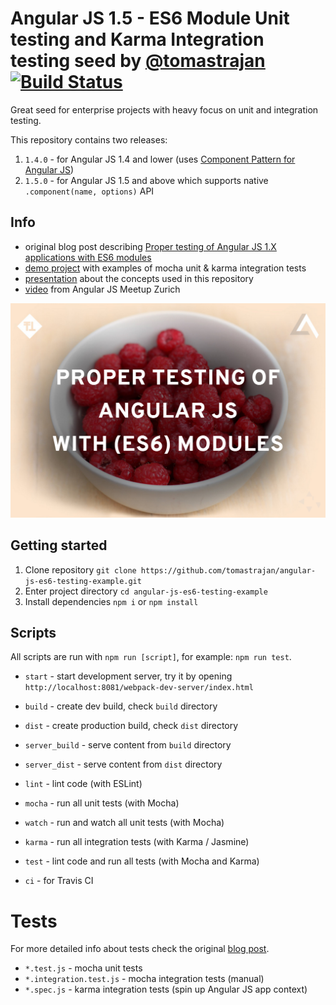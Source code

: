 # Angular JS 1.5 - ES6 Module Unit testing and Karma Integration testing seed by [@tomastrajan](https://twitter.com/tomastrajan) [![Build Status](https://travis-ci.org/tomastrajan/angular-js-es6-testing-example.svg?branch=master)](https://travis-ci.org/tomastrajan/angular-js-es6-testing-example)

Great seed for enterprise projects with heavy focus on unit and integration testing.

This repository contains two releases:

1. `1.4.0` - for Angular JS 1.4 and lower (uses [Component Pattern for Angular JS](https://medium.com/@tomastrajan/component-paradigm-cf32e94ba78b))
2. `1.5.0` - for Angular JS 1.5 and above which supports native `.component(name, options)` API

## Info

* original blog post describing [Proper testing of Angular JS 1.X applications with ES6 modules](https://medium.com/@tomastrajan/proper-testing-of-angular-js-applications-with-es6-modules-8cf31113873f)
* [demo project](http://tomastrajan.github.io/angular-js-es6-testing-example/) with examples of mocha unit & karma integration tests
* [presentation](http://slides.com/tomastrajan/angularjs-unit-testing-with-es6-modules) about the concepts used in this repository
* [video](https://www.youtube.com/watch?v=JTkEsu-cEzc) from Angular JS Meetup Zurich


![Components](/src/asset/image/testing.png?raw=true "Proper testing of Angular JS 1.X applications with ES6 modules")

## Getting started

1. Clone repository `git clone https://github.com/tomastrajan/angular-js-es6-testing-example.git`
2. Enter project directory `cd angular-js-es6-testing-example`
3. Install dependencies `npm i` or `npm install`

## Scripts

All scripts are run with `npm run [script]`, for example: `npm run test`.

* `start` - start development server, try it by opening `http://localhost:8081/webpack-dev-server/index.html`

* `build` - create dev build, check `build` directory
* `dist` - create production build, check `dist` directory

* `server_build` - serve content from `build` directory
* `server_dist` - serve content from `dist` directory

* `lint` - lint code (with ESLint)
* `mocha` - run all unit tests (with Mocha)
* `watch` - run and watch all unit tests (with Mocha)
* `karma` - run all integration tests (with Karma / Jasmine)
* `test` - lint code and run all tests (with Mocha and Karma)

* `ci` - for Travis CI

# Tests

For more detailed info about tests check the original [blog post](https://medium.com/@tomastrajan/proper-testing-of-angular-js-applications-with-es6-modules-8cf31113873f).


* `*.test.js` - mocha unit tests
* `*.integration.test.js` - mocha integration tests (manual)
* `*.spec.js` - karma integration tests (spin up Angular JS app context)
